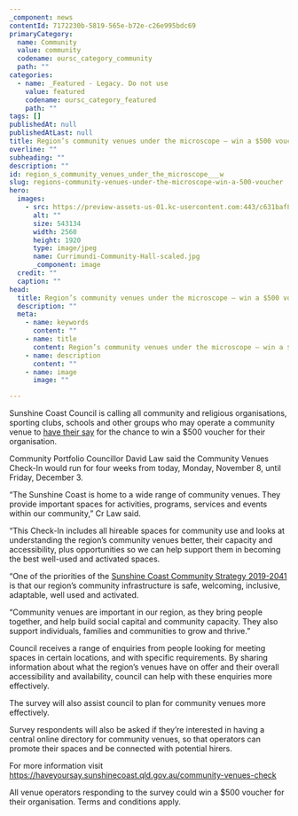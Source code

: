 ```yaml
---
_component: news
contentId: 7172230b-5819-565e-b72e-c26e995bdc69
primaryCategory:
  name: Community
  value: community
  codename: oursc_category_community
  path: ""
categories:
  - name: _Featured - Legacy. Do not use
    value: featured
    codename: oursc_category_featured
    path: ""
tags: []
publishedAt: null
publishedAtLast: null
title: Region’s community venues under the microscope – win a $500 voucher!
overline: ""
subheading: ""
description: ""
id: region_s_community_venues_under_the_microscope___w
slug: regions-community-venues-under-the-microscope-win-a-500-voucher
hero:
  images:
    - src: https://preview-assets-us-01.kc-usercontent.com:443/c631baf8-1b46-001f-580c-d0001b68b4a8/5131ad66-00c5-4857-ae02-05c3b37dbc5f/Currimundi-Community-Hall-scaled.jpg
      alt: ""
      size: 543134
      width: 2560
      height: 1920
      type: image/jpeg
      name: Currimundi-Community-Hall-scaled.jpg
      _component: image
  credit: ""
  caption: ""
head:
  title: Region’s community venues under the microscope – win a $500 voucher!
  description: ""
  meta:
    - name: keywords
      content: ""
    - name: title
      content: Region’s community venues under the microscope – win a $500 voucher!
    - name: description
      content: ""
    - name: image
      image: ""

---
```

Sunshine Coast Council is calling all community and religious organisations, sporting clubs, schools and other groups who may operate a community venue to [have their say](https://haveyoursay.sunshinecoast.qld.gov.au/community-venues-check)
&#x20;for the chance to win a $500 voucher for their organisation.

Community Portfolio Councillor David Law said the Community Venues Check-In would run for four weeks from today, Monday, November 8, until Friday, December 3.

“The Sunshine Coast is home to a wide range of community venues. They provide important spaces for activities, programs, services and events within our community,” Cr Law said.

“This Check-In includes all hireable spaces for community use and looks at understanding the region’s community venues better, their capacity and accessibility, plus opportunities so we can help support them in becoming the best well-used and activated spaces.

“One of the priorities of the [Sunshine Coast Community Strategy 2019-2041](https://www.sunshinecoast.qld.gov.au/Council/Planning-and-Projects/Regional-Strategies/Sunshine-Coast-Community-Strategy-2019-to-2041)
&#x20;is that our region’s community infrastructure is safe, welcoming, inclusive, adaptable, well used and activated.

“Community venues are important in our region, as they bring people together, and help build social capital and community capacity. They also support individuals, families and communities to grow and thrive.”

Council receives a range of enquiries from people looking for meeting spaces in certain locations, and with specific requirements. By sharing information about what the region’s venues have on offer and their overall accessibility and availability, council can help with these enquiries more effectively.

The survey will also assist council to plan for community venues more effectively.

Survey respondents will also be asked if they’re interested in having a central online directory for community venues, so that operators can promote their spaces and be connected with potential hirers.

For more information visit <https://haveyoursay.sunshinecoast.qld.gov.au/community-venues-check>


All venue operators responding to the survey could win a $500 voucher for their organisation. Terms and conditions apply.
